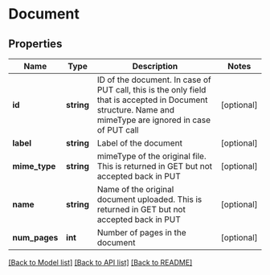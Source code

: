 # Document

## Properties
Name | Type | Description | Notes
------------ | ------------- | ------------- | -------------
**id** | **string** | ID of the document. In case of PUT call, this is the only field that is accepted in Document structure. Name and mimeType are ignored in case of PUT call | [optional] 
**label** | **string** | Label of the document | [optional] 
**mime_type** | **string** | mimeType of the original file. This is returned in GET but not accepted back in PUT | [optional] 
**name** | **string** | Name of the original document uploaded. This is returned in GET but not accepted back in PUT | [optional] 
**num_pages** | **int** | Number of pages in the document | [optional] 

[[Back to Model list]](../README.md#documentation-for-models) [[Back to API list]](../README.md#documentation-for-api-endpoints) [[Back to README]](../README.md)



